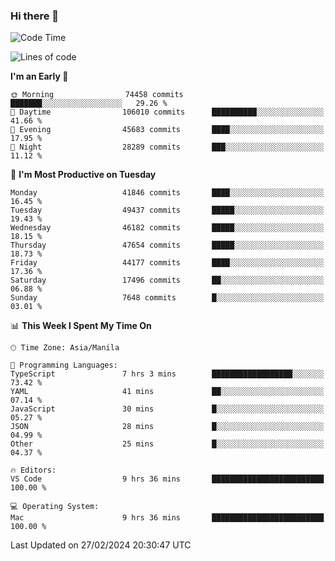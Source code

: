 ### Hi there 👋

<!--START_SECTION:waka-->
![Code Time](http://img.shields.io/badge/Code%20Time-4%2C916%20hrs%2020%20mins-blue)

![Lines of code](https://img.shields.io/badge/From%20Hello%20World%20I%27ve%20Written-114.7%20million%20lines%20of%20code-blue)

**I'm an Early 🐤** 

```text
🌞 Morning                74458 commits       ███████░░░░░░░░░░░░░░░░░░   29.26 % 
🌆 Daytime                106010 commits      ██████████░░░░░░░░░░░░░░░   41.66 % 
🌃 Evening                45683 commits       ████░░░░░░░░░░░░░░░░░░░░░   17.95 % 
🌙 Night                  28289 commits       ███░░░░░░░░░░░░░░░░░░░░░░   11.12 % 
```
📅 **I'm Most Productive on Tuesday** 

```text
Monday                   41846 commits       ████░░░░░░░░░░░░░░░░░░░░░   16.45 % 
Tuesday                  49437 commits       █████░░░░░░░░░░░░░░░░░░░░   19.43 % 
Wednesday                46182 commits       █████░░░░░░░░░░░░░░░░░░░░   18.15 % 
Thursday                 47654 commits       █████░░░░░░░░░░░░░░░░░░░░   18.73 % 
Friday                   44177 commits       ████░░░░░░░░░░░░░░░░░░░░░   17.36 % 
Saturday                 17496 commits       ██░░░░░░░░░░░░░░░░░░░░░░░   06.88 % 
Sunday                   7648 commits        █░░░░░░░░░░░░░░░░░░░░░░░░   03.01 % 
```


📊 **This Week I Spent My Time On** 

```text
🕑︎ Time Zone: Asia/Manila

💬 Programming Languages: 
TypeScript               7 hrs 3 mins        ██████████████████░░░░░░░   73.42 % 
YAML                     41 mins             ██░░░░░░░░░░░░░░░░░░░░░░░   07.14 % 
JavaScript               30 mins             █░░░░░░░░░░░░░░░░░░░░░░░░   05.27 % 
JSON                     28 mins             █░░░░░░░░░░░░░░░░░░░░░░░░   04.99 % 
Other                    25 mins             █░░░░░░░░░░░░░░░░░░░░░░░░   04.37 % 

🔥 Editors: 
VS Code                  9 hrs 36 mins       █████████████████████████   100.00 % 

💻 Operating System: 
Mac                      9 hrs 36 mins       █████████████████████████   100.00 % 
```


 Last Updated on 27/02/2024 20:30:47 UTC
<!--END_SECTION:waka-->


<!--
**rad182/rad182** is a ✨ _special_ ✨ repository because its `README.md` (this file) appears on your GitHub profile.

Here are some ideas to get you started:

- 🔭 I’m currently working on ...
- 🌱 I’m currently learning ...
- 👯 I’m looking to collaborate on ...
- 🤔 I’m looking for help with ...
- 💬 Ask me about ...
- 📫 How to reach me: ...
- 😄 Pronouns: ...
- ⚡ Fun fact: ...
-->
